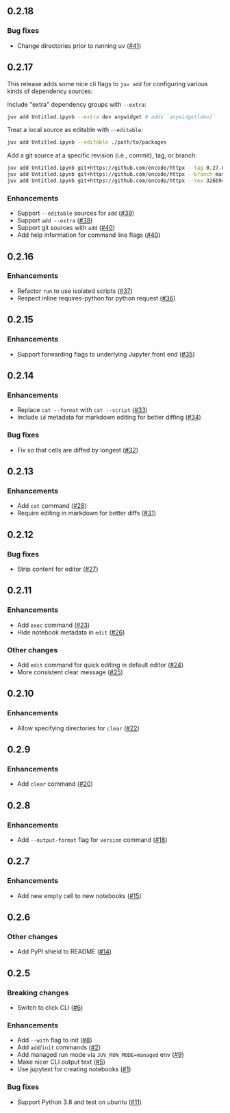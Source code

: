 ## 0.2.18

### Bug fixes

- Change directories prior to running uv ([#41](https://github.com/manzt/juv/pull/41))

## 0.2.17

This release adds some nice cli flags to `juv add` for configuring various kinds of dependency sources:

Include "extra" dependency groups with `--extra`:

```sh
juv add Untitled.ipynb --extra dev anywidget # adds `anywidget[dev]`
```

Treat a local source as editable with `--editable`:

```sh
juv add Untitled.ipynb --editable ./path/to/packages
```

Add a git source at a specific revision (i.e., commit), tag, or branch:

```sh
juv add Untitled.ipynb git+https://github.com/encode/httpx --tag 0.27.0
juv add Untitled.ipynb git+https://github.com/encode/httpx --branch master
juv add Untitled.ipynb git+https://github.com/encode/httpx --rev 326b9431c761e1ef1e00b9f760d1f654c8db48c6
```

### Enhancements

- Support `--editable` sources for `add` ([#39](https://github.com/manzt/juv/pull/39))
- Support `add --extra` ([#38](https://github.com/manzt/juv/pull/38))
- Support git sources with `add` ([#40](https://github.com/manzt/juv/pull/40))
- Add help information for command line flags ([#40](https://github.com/manzt/juv/pull/40))

## 0.2.16

### Enhancements

- Refactor `run` to use isolated scripts ([#37](https://github.com/manzt/juv/pull/37))
- Respect inline requires-python for python request ([#36](https://github.com/manzt/juv/pull/36))

## 0.2.15

### Enhancements

- Support forwarding flags to underlying Jupyter front end ([#35](https://github.com/manzt/juv/pull/35))

## 0.2.14

### Enhancements

- Replace `cat --format` with `cat --script` ([#33](https://github.com/manzt/juv/pull/33))
- Include `id` metadata for markdown editing for better diffing ([#34](https://github.com/manzt/juv/pull/34))

### Bug fixes

- Fix so that cells are diffed by longest ([#32](https://github.com/manzt/juv/pull/32))

## 0.2.13

### Enhancements

- Add `cat` command ([#28](https://github.com/manzt/juv/pull/28))
- Require editing in markdown for better diffs ([#31](https://github.com/manzt/juv/pull/31))

## 0.2.12

### Bug fixes

- Strip content for editor ([#27](https://github.com/manzt/juv/pull/27))

## 0.2.11

### Enhancements

- Add `exec` command ([#23](https://github.com/manzt/juv/pull/23))
- Hide notebook metadata in `edit` ([#26](https://github.com/manzt/juv/pull/26))

### Other changes

- Add `edit` command for quick editing in default editor ([#24](https://github.com/manzt/juv/pull/24))
- More consistent clear message ([#25](https://github.com/manzt/juv/pull/25))

## 0.2.10

### Enhancements

- Allow specifying directories for `clear` ([#22](https://github.com/manzt/juv/pull/22))

## 0.2.9

### Enhancements

- Add `clear` command ([#20](https://github.com/manzt/juv/pull/20))

## 0.2.8

### Enhancements

- Add `--output-format` flag for `version` command ([#18](https://github.com/manzt/juv/pull/18))

## 0.2.7

### Enhancements

- Add new empty cell to new notebooks ([#15](https://github.com/manzt/juv/pull/15))

## 0.2.6

### Other changes

- Add PyPI shield to README ([#14](https://github.com/manzt/juv/pull/14))

## 0.2.5

### Breaking changes

- Switch to click CLI ([#6](https://github.com/manzt/juv/pull/6))

### Enhancements

- Add `--with` flag to init ([#8](https://github.com/manzt/juv/pull/8))
- Add `add`/`init` commands ([#2](https://github.com/manzt/juv/pull/2))
- Add managed run mode via `JUV_RUN_MODE=managed` env ([#9](https://github.com/manzt/juv/pull/9))
- Make nicer CLI output text ([#5](https://github.com/manzt/juv/pull/5))
- Use jupytext for creating notebooks ([#1](https://github.com/manzt/juv/pull/1))

### Bug fixes
- Support Python 3.8 and test on ubuntu ([#11](https://github.com/manzt/juv/pull/11))
